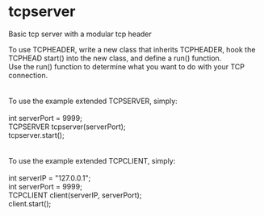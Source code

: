 # tcpserver
Basic tcp server with a modular tcp header

To use TCPHEADER, write a new class that inherits TCPHEADER, hook the TCPHEAD start() into the new class, and define a run() function. <br>
Use the run() function to determine what you want to do with your TCP connection. <br>
<br>
<br>
To use the example extended TCPSERVER, simply: <br>
<br>
int serverPort = 9999; <br>
TCPSERVER tcpserver(serverPort); <br>
tcpserver.start(); <br>
<br>
<br>
To use the example extended TCPCLIENT, simply: <br>
<br>
int serverIP = "127.0.0.1"; <br>
int serverPort = 9999; <br>
TCPCLIENT client(serverIP, serverPort); <br>
client.start(); <br>
